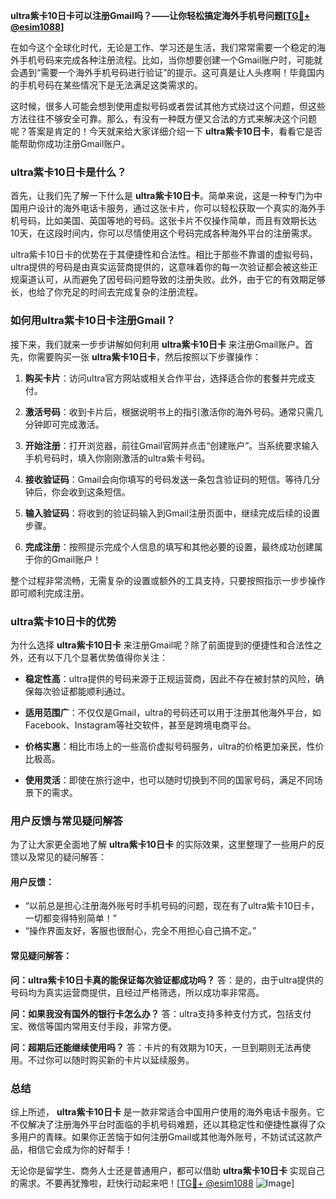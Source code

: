 **ultra紫卡10日卡可以注册Gmail吗？——让你轻松搞定海外手机号问题[[TG💪+ @esim1088](https://t.me/s/esim1088)]**

在如今这个全球化时代，无论是工作、学习还是生活，我们常常需要一个稳定的海外手机号码来完成各种注册流程。比如，当你想要创建一个Gmail账户时，可能就会遇到“需要一个海外手机号码进行验证”的提示。这可真是让人头疼啊！毕竟国内的手机号码在某些情况下是无法满足这类需求的。

这时候，很多人可能会想到使用虚拟号码或者尝试其他方式绕过这个问题，但这些方法往往不够安全可靠。那么，有没有一种既方便又合法的方式来解决这个问题呢？答案是肯定的！今天就来给大家详细介绍一下 **ultra紫卡10日卡**，看看它是否能帮助你成功注册Gmail账户。

### ultra紫卡10日卡是什么？

首先，让我们先了解一下什么是 **ultra紫卡10日卡**。简单来说，这是一种专门为中国用户设计的海外电话卡服务，通过这张卡片，你可以轻松获取一个真实的海外手机号码，比如美国、英国等地的号码。这张卡片不仅操作简单，而且有效期长达10天，在这段时间内，你可以尽情使用这个号码完成各种海外平台的注册需求。

ultra紫卡10日卡的优势在于其便捷性和合法性。相比于那些不靠谱的虚拟号码，ultra提供的号码是由真实运营商提供的，这意味着你的每一次验证都会被这些正规渠道认可，从而避免了因号码问题导致的注册失败。此外，由于它的有效期足够长，也给了你充足的时间去完成复杂的注册流程。

### 如何用ultra紫卡10日卡注册Gmail？

接下来，我们就来一步步讲解如何利用 **ultra紫卡10日卡** 来注册Gmail账户。首先，你需要购买一张 **ultra紫卡10日卡**，然后按照以下步骤操作：

1. **购买卡片**：访问ultra官方网站或相关合作平台，选择适合你的套餐并完成支付。
   
2. **激活号码**：收到卡片后，根据说明书上的指引激活你的海外号码。通常只需几分钟即可完成激活。

3. **开始注册**：打开浏览器，前往Gmail官网并点击“创建账户”。当系统要求输入手机号码时，填入你刚刚激活的ultra紫卡号码。

4. **接收验证码**：Gmail会向你填写的号码发送一条包含验证码的短信。等待几分钟后，你会收到这条短信。

5. **输入验证码**：将收到的验证码输入到Gmail注册页面中，继续完成后续的设置步骤。

6. **完成注册**：按照提示完成个人信息的填写和其他必要的设置，最终成功创建属于你的Gmail账户！

整个过程非常流畅，无需复杂的设置或额外的工具支持，只要按照指示一步步操作即可顺利完成注册。

### ultra紫卡10日卡的优势

为什么选择 **ultra紫卡10日卡** 来注册Gmail呢？除了前面提到的便捷性和合法性之外，还有以下几个显著优势值得你关注：

- **稳定性高**：ultra提供的号码来源于正规运营商，因此不存在被封禁的风险，确保每次验证都能顺利通过。
  
- **适用范围广**：不仅仅是Gmail，ultra的号码还可以用于注册其他海外平台，如Facebook、Instagram等社交软件，甚至是跨境电商平台。

- **价格实惠**：相比市场上的一些高价虚拟号码服务，ultra的价格更加亲民，性价比极高。

- **使用灵活**：即使在旅行途中，也可以随时切换到不同的国家号码，满足不同场景下的需求。

### 用户反馈与常见疑问解答

为了让大家更全面地了解 **ultra紫卡10日卡** 的实际效果，这里整理了一些用户的反馈以及常见的疑问解答：

#### 用户反馈：
- “以前总是担心注册海外账号时手机号码的问题，现在有了ultra紫卡10日卡，一切都变得特别简单！”
- “操作界面友好，客服也很耐心，完全不用担心自己搞不定。”

#### 常见疑问解答：
**问：ultra紫卡10日卡真的能保证每次验证都成功吗？**
答：是的，由于ultra提供的号码均为真实运营商提供，且经过严格筛选，所以成功率非常高。

**问：如果我没有国外的银行卡怎么办？**
答：ultra支持多种支付方式，包括支付宝、微信等国内常用支付手段，非常方便。

**问：超期后还能继续使用吗？**
答：卡片的有效期为10天，一旦到期则无法再使用。不过你可以随时购买新的卡片以延续服务。

### 总结

综上所述， **ultra紫卡10日卡** 是一款非常适合中国用户使用的海外电话卡服务。它不仅解决了注册海外平台时面临的手机号码难题，还以其稳定性和便捷性赢得了众多用户的青睐。如果你正苦恼于如何注册Gmail或其他海外账号，不妨试试这款产品，相信它会成为你的好帮手！

无论你是留学生、商务人士还是普通用户，都可以借助 **ultra紫卡10日卡** 实现自己的需求。不要再犹豫啦，赶快行动起来吧！[[TG💪+ @esim1088](https://t.me/s/esim1088) ![Image](https://i.postimg.cc/4NQfJmqS/Snipaste-2025-05-13-00-14-12.png)]